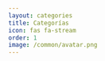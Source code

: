 ```yaml
---
layout: categories
title: Categorías
icon: fas fa-stream
order: 1
image: /common/avatar.png
---
```

